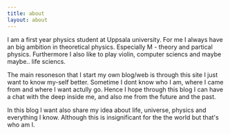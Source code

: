 ```yaml
---
title: about
layout: about
---
```


I am a first year physics student at Uppsala university. For me I always have an big ambition in theoretical physics. Especially M - theory and partical physics. Furthermore I also like to play violin, computer sciencs and maybe maybe.. life sciencs.

The main resoneson that I start my own blog/web is through this site I just want to know my-self better. Sometime I dont know who I am, where I came from and where I want actully go. Hence I hope through this blog I can have a chat with the deep inside me, and also me from the future and the past.

In this blog I want also share my idea about life, universe, physics and everything I know. Although this is insignificant for the the world but that's who am I.
